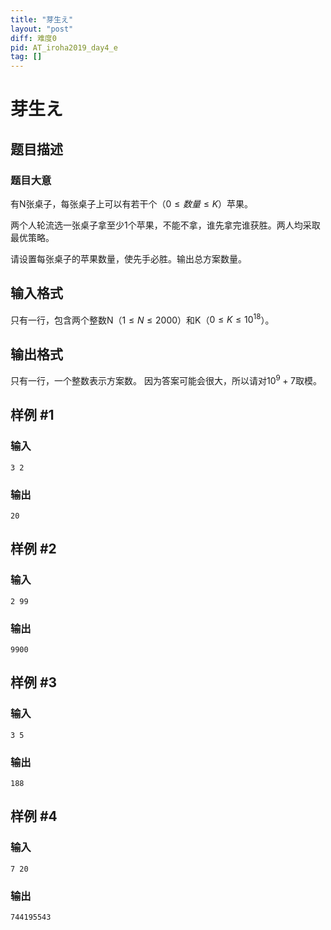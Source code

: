 ```yaml
---
title: "芽生え"
layout: "post"
diff: 难度0
pid: AT_iroha2019_day4_e
tag: []
---
```


# 芽生え

## 题目描述

### 题目大意
有N张桌子，每张桌子上可以有若干个（$0 \le 数量 \le K$）苹果。

两个人轮流选一张桌子拿至少1个苹果，不能不拿，谁先拿完谁获胜。两人均采取最优策略。

请设置每张桌子的苹果数量，使先手必胜。输出总方案数量。

## 输入格式

只有一行，包含两个整数N（$1 \le N \le 2000$）和K（$0 \le K \le 10^{18}$）。

## 输出格式

只有一行，一个整数表示方案数。
因为答案可能会很大，所以请对$10^{9}+7$取模。

## 样例 #1

### 输入

```
3 2
```

### 输出

```
20
```

## 样例 #2

### 输入

```
2 99
```

### 输出

```
9900
```

## 样例 #3

### 输入

```
3 5
```

### 输出

```
188
```

## 样例 #4

### 输入

```
7 20
```

### 输出

```
744195543
```

